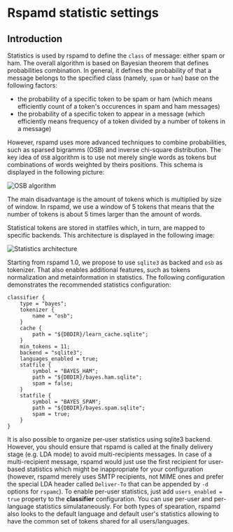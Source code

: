 # Rspamd statistic settings

## Introduction

Statistics is used by rspamd to define the `class` of message: either spam or ham. The overall algorithm is based on Bayesian theorem
that defines probabilities combination. In general, it defines the probability of that a message belongs to the specified class (namely, `spam` or `ham`)
base on the following factors:

- the probability of a specific token to be spam or ham (which means efficiently count of a token's occurences in spam and ham messages)
- the probability of a specific token to appear in a message (which efficiently means frequency of a token divided by a number of tokens in a message)

However, rspamd uses more advanced techniques to combine probabilities, such as sparsed bigramms (OSB) and inverse chi-square distribution.
The key idea of `OSB` algorithm is to use not merely single words as tokens but combinations of words weighted by theirs positions.
This schema is displayed in the following picture:

![OSB algorithm](https://rspamd.com/img/rspamd-schemes.004.png "Rspamd OSB scheme")

The main disadvantage is the amount of tokens which is multiplied by size of window. In rspamd, we use a window of 5 tokens that means that 
the number of tokens is about 5 times larger than the amount of words.

Statistical tokens are stored in statfiles which, in turn, are mapped to specific backends. This architecture is displayed in the following image:

![Statistics architecture](https://rspamd.com/img/rspamd-schemes.005.png "Rspamd statistics architecture")

Starting from rspamd 1.0, we propose to use `sqlite3` as backed and `osb` as tokenizer. That also enables additional features, such as tokens normalization and
metainformation in statistics. The following configuration demonstrates the recommended statistics configuration:

~~~nginx
classifier {
    type = "bayes";
    tokenizer {
        name = "osb";
    }
    cache {
        path = "${DBDIR}/learn_cache.sqlite";
    }
    min_tokens = 11;
    backend = "sqlite3";
    languages_enabled = true;
    statfile {
        symbol = "BAYES_HAM";
        path = "${DBDIR}/bayes.ham.sqlite";
        spam = false;
    }
    statfile {
        symbol = "BAYES_SPAM";
        path = "${DBDIR}/bayes.spam.sqlite";
        spam = true;
    }
}
~~~

It is also possible to organize per-user statistics using sqlite3 backend. However, you should ensure that rspamd is called at the
finally delivery stage (e.g. LDA mode) to avoid multi-recipients messages. In case of a multi-recipient message, rspamd would just use the
first recipient for user-based statistics which might be inappropriate for your configuration (however, rspamd merely uses SMTP recipients, not MIME ones and prefer
the special LDA header called `Deliver-To` that can be appended by `-d` options for `rspamc`). To enable per-user statistics, just add `users_enabled = true` property
to the **classifier** configuration. You can use per-user and per-language statistics simulataneously. For both types of spearation, rspamd also
looks to the default language and default user's statistics allowing to have the common set of tokens shared for all users/languages.